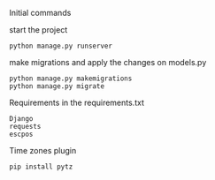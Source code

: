 Initial commands

start the project
```
python manage.py runserver
```

make migrations and apply the changes on models.py
```
python manage.py makemigrations
python manage.py migrate
```

Requirements in the requirements.txt
```
Django
requests
escpos
```
Time zones plugin
```
pip install pytz
```